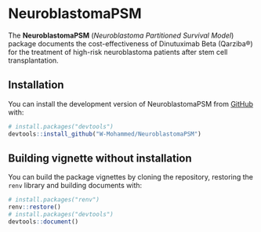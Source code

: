 # NeuroblastomaPSM

<!-- badges: start -->
<!-- badges: end -->

The **NeuroblastomaPSM** (*Neuroblastoma Partitioned Survival Model*) package documents the cost-effectiveness of Dinutuximab Beta (Qarziba®) for the treatment of high-risk neuroblastoma patients after stem cell transplantation.


## Installation

You can install the development version of NeuroblastomaPSM from [GitHub](https://github.com/) with:

``` r
# install.packages("devtools")
devtools::install_github("W-Mohammed/NeuroblastomaPSM")
```

## Building vignette without installation

You can build the package vignettes by cloning the repository, restoring the `renv` library and building documents with:

``` r
# install.packages("renv")
renv::restore()
# install.packages("devtools")
devtools::document()
```
